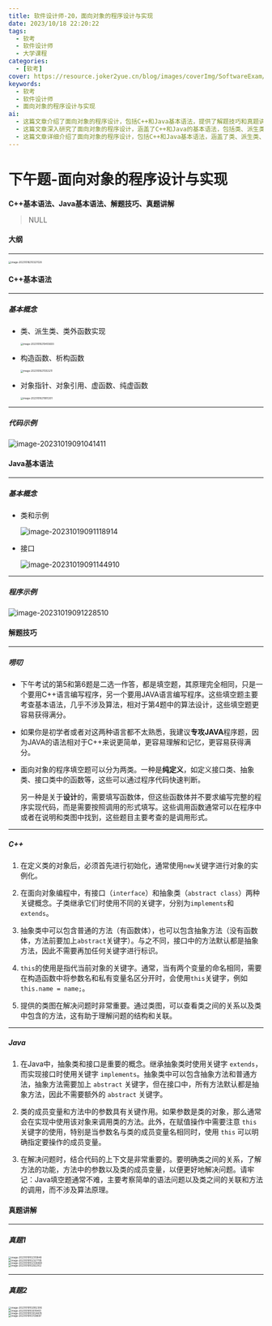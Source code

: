 ```yaml
---
title: 软件设计师-20，面向对象的程序设计与实现
date: 2023/10/18 22:20:22
tags:
  - 软考
  - 软件设计师
  - 大学课程
categories:
  - [软考]
cover: https://resource.joker2yue.cn/blog/images/coverImg/SoftwareExam/软件设计师.png
keywords:
  - 软考
  - 软件设计师
  - 面向对象的程序设计与实现
ai:
  - 这篇文章介绍了面向对象的程序设计，包括C++和Java基本语法，提供了解题技巧和真题讲解。
  - 这篇文章深入研究了面向对象的程序设计，涵盖了C++和Java的基本语法，包括类、派生类、构造函数、虚函数等概念。此外，提供了解题技巧，建议专攻JAVA程序题，因为其语法相对简单。真题解析展示了如何应用这些知识来解决实际问题。
  - 这篇文章详细介绍了面向对象的程序设计，包括C++和Java基本语法，涵盖了类、派生类、构造函数、虚函数等关键概念。解题技巧部分强调了JAVA程序题的相对简单性，建议初学者专攻JAVA。真题讲解提供了详细的例题分析，展示如何在考试中应用所学知识来解决问题。文章的主要内容有助于准备软件设计师考试。
---
```

# 下午题-面向对象的程序设计与实现

**C++基本语法、Java基本语法、解题技巧、真题讲解**

> NULL



#### 大纲

---

<img src="./软件设计师-20.assets/image-20231018210327028.png" alt="image-20231018210327028" style="zoom:33%;" />

#### C++基本语法

---

##### 基本概念

* 类、派生类、类外函数实现

  <img src="./软件设计师-20.assets/image-20231018210455693.png" alt="image-20231018210455693" style="zoom:33%;" />

* 构造函数、析构函数

  <img src="./软件设计师-20.assets/image-20231018211353211.png" alt="image-20231018211353211" style="zoom:33%;" />

* 对象指针、对象引用、虚函数、纯虚函数

  <img src="./软件设计师-20.assets/image-20231018211815301.png" alt="image-20231018211815301" style="zoom:33%;" />

---

##### 代码示例

![image-20231019091041411](./软件设计师-20.assets/image-20231019091041411.png)





#### Java基本语法

---

##### 基本概念

* 类和示例

  ![image-20231019091118914](./软件设计师-20.assets/image-20231019091118914.png)

* 接口

  ![image-20231019091144910](./软件设计师-20.assets/image-20231019091144910.png)

----

##### 程序示例

![image-20231019091228510](./软件设计师-20.assets/image-20231019091228510.png)







#### 解题技巧

---

##### 唠叨

* 下午考试的第5和第6题是二选一作答，都是填空题，其原理完全相同，只是一个要用C++语言编写程序，另一个要用JAVA语言编写程序。这些填空题主要考查基本语法，几乎不涉及算法，相对于第4题中的算法设计，这些填空题更容易获得满分。

* 如果你是初学者或者对这两种语言都不太熟悉，我建议**专攻JAVA**程序题，因为JAVA的语法相对于C++来说更简单，更容易理解和记忆，更容易获得满分。

* 面向对象的程序填空题可以分为两类。一种是**纯定义**，如定义接口类、抽象类、接口类中的函数等，这些可以通过程序代码快速判断。

  另一种是关于**设计**的，需要填写函数体，但这些函数体并不要求编写完整的程序实现代码，而是需要按照调用的形式填写。这些调用函数通常可以在程序中或者在说明和类图中找到，这些题目主要考查的是调用形式。

---

##### C++

1. 在定义类的对象后，必须首先进行初始化，通常使用`new`关键字进行对象的实例化。

2. 在面向对象编程中，有接口（`interface`）和抽象类（`abstract class`）两种关键概念。子类继承它们时使用不同的关键字，分别为`implements`和`extends`。

3. 抽象类中可以包含普通的方法（有函数体），也可以包含抽象方法（没有函数体，方法前要加上`abstract`关键字）。与之不同，接口中的方法默认都是抽象方法，因此不需要再加任何关键字进行标识。

4. `this`的使用是指代当前对象的关键字。通常，当有两个变量的命名相同，需要在构造函数中将参数名和私有变量名区分开时，会使用`this`关键字，例如 `this.name = name;`。

5. 提供的类图在解决问题时非常重要。通过类图，可以查看类之间的关系以及类中包含的方法，这有助于理解问题的结构和关联。

----

##### Java

1. 在Java中，抽象类和接口是重要的概念。继承抽象类时使用关键字 `extends`，而实现接口时使用关键字 `implements`。抽象类中可以包含抽象方法和普通方法，抽象方法需要加上 `abstract` 关键字，但在接口中，所有方法默认都是抽象方法，因此不需要额外的 `abstract` 关键字。

2. 类的成员变量和方法中的参数具有关键作用。如果参数是类的对象，那么通常会在实现中使用该对象来调用类的方法。此外，在赋值操作中需要注意 `this` 关键字的使用，特别是当参数名与类的成员变量名相同时，使用 `this` 可以明确指定要操作的成员变量。

3. 在解决问题时，结合代码的上下文是非常重要的。要明确类之间的关系，了解方法的功能，方法中的参数以及类的成员变量，以便更好地解决问题。请牢记：Java填空题通常不难，主要考察简单的语法问题以及类之间的关联和方法的调用，而不涉及算法原理。





#### 真题讲解

---

##### 真题1

<div class="image-container" style="display: flex; flex-direction: column;" >
  <img src="./软件设计师-20.assets/image-20231019102310848.png" alt="image-20231019102310848" style="zoom:33%;" />
  <img src="./软件设计师-20.assets/image-20231019102327795.png" alt="image-20231019102327795" style="zoom:33%;" />
  <img src="./软件设计师-20.assets/image-20231019102338469.png" alt="image-20231019102338469" style="zoom:33%;" />
</div>
<img src="./软件设计师-20.assets/image-20231019102922102.png" alt="image-20231019102922102" style="zoom:33%;" />



----

##### 真题2

<div class="image-container" style="display: flex; flex-direction: column;" >
  <img src="./软件设计师-20.assets/image-20231019102952306.png" alt="image-20231019102952306" style="zoom:33%;" /> 
  <img src="./软件设计师-20.assets/image-20231019103010451.png" alt="image-20231019103010451" style="zoom:33%;" />
  <img src="./软件设计师-20.assets/image-20231019103024676.png" alt="image-20231019103024676" style="zoom:33%;" />
</div>
<img src="./软件设计师-20.assets/image-20231019103139697.png" alt="image-20231019103139697" style="zoom:33%;" />
